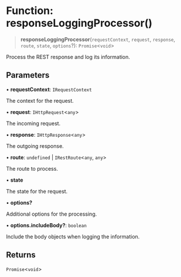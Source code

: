 # Function: responseLoggingProcessor()

> **responseLoggingProcessor**(`requestContext`, `request`, `response`, `route`, `state`, `options`?): `Promise`\<`void`\>

Process the REST response and log its information.

## Parameters

• **requestContext**: `IRequestContext`

The context for the request.

• **request**: `IHttpRequest`\<`any`\>

The incoming request.

• **response**: `IHttpResponse`\<`any`\>

The outgoing response.

• **route**: `undefined` \| `IRestRoute`\<`any`, `any`\>

The route to process.

• **state**

The state for the request.

• **options?**

Additional options for the processing.

• **options.includeBody?**: `boolean`

Include the body objects when logging the information.

## Returns

`Promise`\<`void`\>
